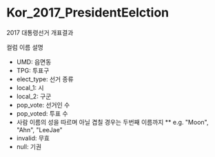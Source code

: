 # Kor_2017_PresidentEelction
2017 대통령선거 개표결과

컬럼 이름 설명 

* UMD: 읍면동 
* TPG: 투표구 
* elect_type: 선거 종류
* local_1: 시
* local_2: 구군
* pop_vote: 선거인 수 
* pop_voted: 투표 수 
* 사람 이름의 성을 따르며 아닐 겹칠 경우는 두번째 이름까지 
  ** e.g. "Moon", "Ahn", "LeeJae"  
* invalid: 무효 
* null: 기권 
